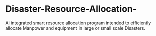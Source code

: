 # Disaster-Resource-Allocation-
Ai integrated smart resource allocation program intended to efficiently allocate Manpower and equipment in  large or small scale Disasters.   
